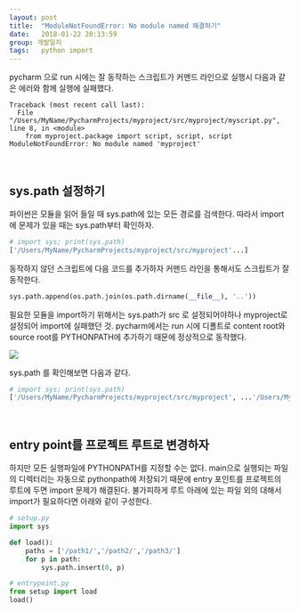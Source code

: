 ```yaml
---
layout: post
title:  "ModuleNotFoundError: No module named 해결하기"
date:   2018-01-22 20:13:59
group: 개발일지
tags:   python import 
---
```


pycharm 으로 run 시에는 잘 동작하는 스크립트가 커맨드 라인으로 실행시 다음과 같은 에러와 함께 실행에 실패했다. 
```
Traceback (most recent call last):
  File "/Users/MyName/PycharmProjects/myproject/src/myproject/myscript.py", line 8, in <module>
    from myproject.package import script, script, script
ModuleNotFoundError: No module named 'myproject'
```
<br/> 

## sys.path 설정하기 

파이썬은 모듈을 읽어 들일 때 sys.path에 있는 모든 경로를 검색한다. 따라서 import에 문제가 있을 때는 sys.path부터 확인하자. 

```python
# import sys; print(sys.path)
['/Users/MyName/PycharmProjects/myproject/src/myproject'...]
```

동작하지 않던 스크립트에 다음 코드를 추가하자 커맨드 라인을 통해서도 스크립트가 잘 동작한다. 
```python
sys.path.append(os.path.join(os.path.dirname(__file__), '..'))
```

필요한 모듈을 import하기 위해서는 sys.path가 src 로 설정되어야하나 myproject로 설정되어 import에 실패했던 것. pycharm에서는 run 시에 디폴트로 content root와 source root를 PYTHONPATH에 추가하기 때문에 정상적으로 동작했다. 


<a href="//underlinee.github.io/assets/img/20180123-1.png" data-lightbox="falcon9-large">
  <img src="//underlinee.github.io/assets/img/20180123-1.png"/>
</a>


sys.path 를 확인해보면 다음과 같다. 

```python
# import sys; print(sys.path)
['/Users/MyName/PycharmProjects/myproject/src/myproject', ...'/Users/MyName/PycharmProjects/myproject/src/myproject/..']
```

<br/> 

## entry point를 프로젝트 루트로 변경하자

하지만 모든 실행파일에 PYTHONPATH를 지정할 수는 없다. main으로 실행되는 파일의 디렉터리는 자동으로 pythonpath에 저장되기 때문에 entry 포인트를 프로젝트의 루트에 두면 import 문제가 해결된다. 불가피하게 루트 아래에 있는 파일 외의 대해서 import가 필요하다면 아래와 같이 구성한다. 

```python
# setup.py
import sys

def load():
    paths = ['/path1/','/path2/','/path3/']
    for p in path:
        sys.path.insert(0, p)

# entrypoint.py
from setup import load
load()
```
<br/> 
